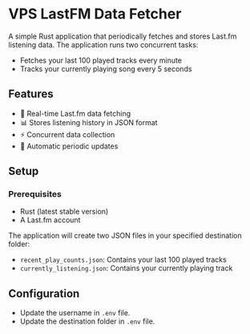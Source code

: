 # VPS LastFM Data Fetcher

A simple Rust application that periodically fetches and stores Last.fm listening data. The application runs two concurrent tasks:
- Fetches your last 100 played tracks every minute
- Tracks your currently playing song every 5 seconds

## Features

- 🎵 Real-time Last.fm data fetching
- 📊 Stores listening history in JSON format
- ⚡ Concurrent data collection
- 🔄 Automatic periodic updates

## Setup

### Prerequisites

- Rust (latest stable version)
- A Last.fm account

The application will create two JSON files in your specified destination folder:
- `recent_play_counts.json`: Contains your last 100 played tracks
- `currently_listening.json`: Contains your currently playing track

## Configuration

- Update the username in `.env` file.
- Update the destination folder in `.env` file.
